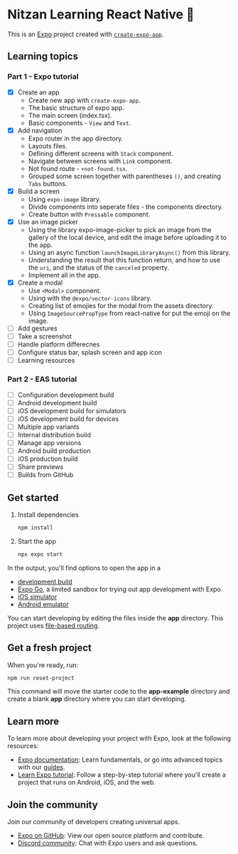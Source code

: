 # Nitzan Learning React Native 👋

This is an [Expo](https://expo.dev) project created with [`create-expo-app`](https://www.npmjs.com/package/create-expo-app).

## Learning topics

### Part 1 - Expo tutorial
* [x] Create an app
   * Create new app with `create-expo-app`.
   * The basic structure of expo app.
   * The main screen (index.tsx).
   * Basic components - `View` and `Text`.
* [x] Add navigation
   * Expo router in the app directory.
   * Layouts files.
   * Defining different screens with `Stack` component.
   * Navigate between screens with `Link` component.
   * Not found route - `+not-found.tsx`.
   * Grouped some screen together with parentheses `()`, and creating `Tabs` buttons.
* [x] Build a screen
   * Using `expo-image` library.
   * Divide components into seperate files - the components directory.
   * Create button with `Pressable` component.
* [x] Use an image picker
   * Using the library expo-image-picker to pick an image from the gallery of the local device, and edit the image before uploading it to the app.
   * Using an async function `launchImageLibraryAsync()` from this library.
   * Understanding the result that this function return, and how to use the `uri`, and the status of the `canceled` property. 
   * Implement all in the app.
* [x] Create a modal
   * Use `<Modal>` component.
   * Using with the `@expo/vector-icons` library. 
   * Creating list of emojies for the modal from the assets directory.
   * Using `ImageSourcePropType` from react-native for put the emoji on the image.
* [ ] Add gestures
* [ ] Take a screenshot
* [ ] Handle platform differecnes
* [ ] Configure status bar, splash screen and app icon
* [ ] Learning resources
 
### Part 2 - EAS tutorial
* [ ] Configuration development build
* [ ] Android development build
* [ ] iOS development build for simulators
* [ ] iOS development build for devices
* [ ] Multiple app variants
* [ ] Internal distribution build
* [ ] Manage app versions
* [ ] Android build production
* [ ] iOS production build
* [ ] Share previews
* [ ] Builds from GitHub

## Get started

1. Install dependencies

   ```bash
   npm install
   ```

2. Start the app

   ```bash
   npx expo start
   ```

In the output, you'll find options to open the app in a

- [development build](https://docs.expo.dev/develop/development-builds/introduction/)
- [Expo Go](https://expo.dev/go), a limited sandbox for trying out app development with Expo
- [iOS simulator](https://docs.expo.dev/workflow/ios-simulator/)
- [Android emulator](https://docs.expo.dev/workflow/android-studio-emulator/)

You can start developing by editing the files inside the **app** directory. This project uses [file-based routing](https://docs.expo.dev/router/introduction).

## Get a fresh project

When you're ready, run:

```bash
npm run reset-project
```

This command will move the starter code to the **app-example** directory and create a blank **app** directory where you can start developing.

## Learn more

To learn more about developing your project with Expo, look at the following resources:

- [Expo documentation](https://docs.expo.dev/): Learn fundamentals, or go into advanced topics with our [guides](https://docs.expo.dev/guides).
- [Learn Expo tutorial](https://docs.expo.dev/tutorial/introduction/): Follow a step-by-step tutorial where you'll create a project that runs on Android, iOS, and the web.

## Join the community

Join our community of developers creating universal apps.

- [Expo on GitHub](https://github.com/expo/expo): View our open source platform and contribute.
- [Discord community](https://chat.expo.dev): Chat with Expo users and ask questions.
